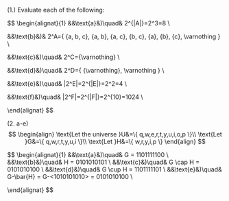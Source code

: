 $\text{(1.) Evaluate each of the following:}$

$$
\begin{alignat}{1}
&&\text{a}&)\quad&
	2^{|A|}=2^3=8
\\

&&\text{b}&)&
	2^A=\{
		\{a, b, c\}, \{a, b\}, \{a, c\}, \{b, c\}, \{a\}, \{b\}, \{c\}, \varnothing
	\}
\\

&&\text{c}&)\quad&
	2^C=\{\varnothing\}
\\

&&\text{d}&)\quad&
	2^D=\{
		\{\varnothing\}, \varnothing
	\}
\\

&&\text{e}&)\quad&
	|2^E|=2^{|E|}=2^2=4
\\

&&\text{f}&)\quad&
	|2^F|=2^{|F|}=2^{10}=1024
\\

\end{alignat}
$$

$\text{(2. a-e)}$
$$
\begin{align}
\text{Let the universe }U&=\{
	q,w,e,r,t,y,u,i,o,p
	\}\\
\text{Let }G&=\{
	q,w,r,t,y,u,i
	\}\\
\text{Let }H&=\{
	w,r,y,i,p
	\}
\end{align}
$$

$$
\begin{alignat}{1}
&&\text{a}&)\quad&
	G = 1101111100
\\
&&\text{b}&)\quad&
	H = 0101010101
\\
&&\text{c}&)\quad&
	G \cap H = 0101010100
\\
&&\text{d}&)\quad&
	G \cup H = 1101111101
\\
&&\text{e}&)\quad&
	G-\bar{H} = G-<1010101010> = 0101010100
\\

\end{alignat}
$$
